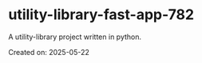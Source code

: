 # utility-library-fast-app-782

A utility-library project written in python.

Created on: 2025-05-22
